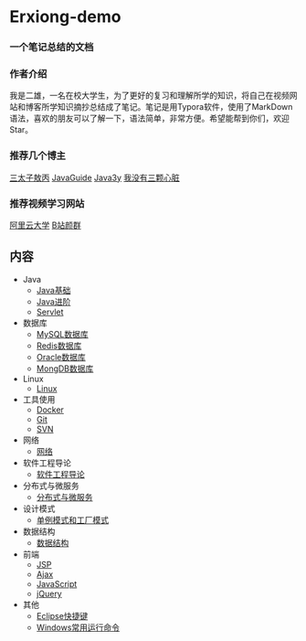 # Erxiong-demo

### 一个笔记总结的文档

### 作者介绍

我是二雄，一名在校大学生，为了更好的复习和理解所学的知识，将自己在视频网站和博客所学知识摘抄总结成了笔记。笔记是用Typora软件，使用了MarkDown语法，喜欢的朋友可以了解一下，语法简单，非常方便。希望能帮到你们，欢迎Star。

### 推荐几个博主

[三太子敖丙](https://github.com/AobingJava/JavaFamily)          [JavaGuide](https://github.com/Snailclimb/JavaGuide)            [Java3y](https://github.com/ZhongFuCheng3y/3y)            [我没有三颗心脏](https://github.com/wmyskxz/MoreThanJava)

### 推荐视频学习网站

[阿里云大学](https://edu.aliyun.com/roadmap/java?spm=5176.11400045.0.0.255d3a89Gfo3XO)      [B站颜群](https://space.bilibili.com/326782142?spm_id_from=333.788.b_765f7570696e666f.1)      



## 内容

- Java
  - [Java基础](./docs/Java基础.md)
  - [Java进阶](./docs/Java进阶.md)
  - [Servlet](./docs/Servlet.md)
- 数据库
  - [MySQL数据库](./docs/数据库.md)
  - [Redis数据库](./docs/Redis数据库.md)
  - [Oracle数据库](./docs/Oracle.md)
  - [MongDB数据库](./docs/MongDB.md)
- Linux
  - [Linux](./docs/Linux.md)
- 工具使用
  - [Docker](./docs/Docker.md)
  - [Git](./docs/Git.md)
  - [SVN](./docs/SVN.md)
- 网络
  - [网络](./docs/网络.md)
- 软件工程导论
  - [软件工程导论](./docs/软件工程导论.md)
- 分布式与微服务
  - [分布式与微服务](./docs/分布式.md)
- 设计模式
  - [单例模式和工厂模式](./docs/设计模式.md)
- 数据结构
  - [数据结构](./docs/数据结构.md)
- 前端
  - [JSP](./docs/JSP.md)
  - [Ajax](./docs/Ajax学习.md)
  - [JavaScript](./docs/JS.md)
  - [jQuery](./docs/jQuery学习.md)
- 其他
  - [Eclipse快捷键](./docs/Eclipse快捷键及代码规范.md)
  - [Windows常用运行命令](./docs/Windows常用运行命令.md)

